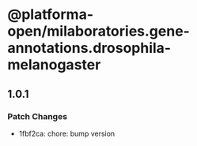 # @platforma-open/milaboratories.gene-annotations.drosophila-melanogaster

## 1.0.1

### Patch Changes

- 1fbf2ca: chore: bump version
